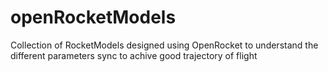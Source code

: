 # openRocketModels
Collection of RocketModels designed using OpenRocket to understand the different parameters sync to achive good trajectory of flight
